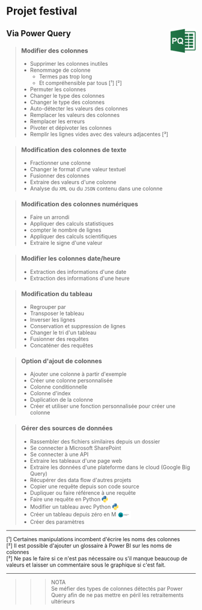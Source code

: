 # **Projet festival**

## **Via Power Query** <img align="right" src="../assets/powerQuery.png" alt="Power Query" title="Power Query" widht="auto" height="64px">

> ### **Modifier des colonnes**
>
> * Supprimer les colonnes inutiles
> * Renommage de colonne
>     * Termes pas trop long
>     * Et compréhensible par tous [¹] [²]
> * Permuter les colonnes
> * Changer le type des colonnes
> * Changer le type des colonnes
> * Auto-détecter les valeurs des colonnes
> * Remplacer les valeurs des colonnes
> * Remplacer les erreurs
> * Pivoter et dépivoter les colonnes
> * Remplir les lignes vides avec des valeurs adjacentes [³]

> ### **Modification des colonnes de texte**
>
> * Fractionner une colonne
> * Changer le format d'une valeur textuel
> * Fusionner des colonnes
> * Extraire des valeurs d'une colonne
> * Analyse du `XML` ou du `JSON` contenu dans une colonne

> ### **Modification des colonnes numériques**
>
> * Faire un arrondi
> * Appliquer des calculs statistiques
> * compter le nombre de lignes
> * Appliquer des calculs scientifiques
> * Extraire le signe d'une valeur

> ### **Modifier les colonnes date/heure**
>
> * Extraction des informations d'une date
> * Extraction des informations d'une heure

> ### **Modification du tableau**
>
> * Regrouper par
> * Transposer le tableau
> * Inverser les lignes
> * Conservation et suppression de lignes
> * Changer le tri d'un tableau
> * Fusionner des requêtes
> * Concaténer des requêtes

> ### **Option d'ajout de colonnes**
>
> * Ajouter une colonne à partir d'exemple
> * Créer une colonne personnalisée
> * Colonne conditionnelle
> * Colonne d'index
> * Duplication de la colonne
> * Créer et utiliser une fonction personnalisée pour créer une colonne

> ### **Gérer des sources de données**
> * Rassembler des fichiers similaires depuis un dossier
> * Se connecter à Microsoft SharePoint
> * Se connecter à une API
> * Extraire les tableaux d'une page web
> * Extraire les données d'une plateforme dans le cloud (Google Big Query)
> * Récupérer des data flow d'autres projets
> * Copier une requête depuis son code source
> * Dupliquer ou faire référence à une requête
> * Faire une requête en Python <img align="center" src="https://github.com/MiKL5/Python/raw/master/src/images/Python-logo-notext.svg" alt="Python" title="Python" widht="auto" height="20px">
> * Modifier un tableau avec Python <img align="center" src="https://github.com/MiKL5/Python/raw/master/src/images/Python-logo-notext.svg" alt="Python" title="Python" widht="auto" height="20px">
> * Créer un tableau depuis zéro en M <img align="center" src="../assets\m.png" alt="M language" title="M language" widht="auto" height="20px">
> * Créer des paramètres


___
[¹] Certaines manipulations incombent d'écrire les noms des colonnes  
[²] Il est possible d'ajouter un glossaire à Power BI sur les noms de colonnes  
[³] Ne pas le faire si ce n'est pas nécessaire ou s'il manque beaucoup de valeurs et laisser un commentaire sous le graphique si c'est fait.
___
>>> NOTA  
Se méfier des types de colonnes détectés par Power Query afin de ne pas mettre en péril les retraitements ultérieurs